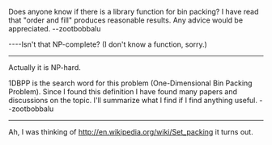 

Does anyone know if there is a library function for bin packing? I have read that "order and fill" produces reasonable results. Any advice would be appreciated. --zootbobbalu 

----Isn't that NP-complete? (I don't know a function, sorry.)

----
Actually it is NP-hard.

1DBPP is the search word for this problem (One-Dimensional Bin Packing Problem). Since I found this definition I have found many papers and discussions on the topic. I'll summarize what I find if I find anything useful. --zootbobbalu

----
Ah, I was thinking of http://en.wikipedia.org/wiki/Set_packing it turns out.